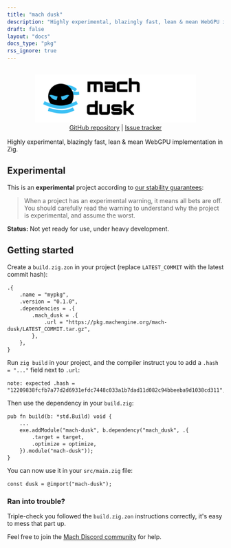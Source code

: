 ```yaml
---
title: "mach dusk"
description: "Highly experimental, blazingly fast, lean & mean WebGPU implementation in Zig."
draft: false
layout: "docs"
docs_type: "pkg"
rss_ignore: true
---
```


<div style="display: flex; flex-direction: column; justify-content: space-between; align-items: center; margin-bottom: 1rem;">
    <picture>
        <source media="(prefers-color-scheme: dark)" srcset="/assets/mach/dusk-full-dark.svg">
        <img alt="mach-dusk" src="/assets/mach/dusk-full-light.svg" style="height: 7rem; margin-top: 1rem;">
    </picture>
    <span>
        <a href="https://github.com/hexops/mach-dusk">GitHub repository</a> | <a href="https://github.com/hexops/mach/issues?q=is%3Aissue+is%3Aopen+label%3Adusk">Issue tracker</a>
    </span>
</div>

Highly experimental, blazingly fast, lean & mean WebGPU implementation in Zig.

## Experimental

This is an **experimental** project according to [our stability guarantees](../../about/stability):

> When a project has an experimental warning, it means all bets are off. You should carefully read the warning to understand why the project is experimental, and assume the worst.

**Status:** Not yet ready for use, under heavy development.

## Getting started

Create a `build.zig.zon` in your project (replace `LATEST_COMMIT` with the latest commit hash):

```zig
.{
    .name = "mypkg",
    .version = "0.1.0",
    .dependencies = .{
        .mach_dusk = .{
            .url = "https://pkg.machengine.org/mach-dusk/LATEST_COMMIT.tar.gz",
        },
    },
}
```

Run `zig build` in your project, and the compiler instruct you to add a `.hash = "..."` field next to `.url`:

```
note: expected .hash = "12209838fcfb7a77d2d6931efdc7448c033a1b7dad11d082c94bbeeba9d1038cd311",
```

Then use the dependency in your `build.zig`:

```zig
pub fn build(b: *std.Build) void {
    ...
    exe.addModule("mach-dusk", b.dependency("mach_dusk", .{
        .target = target,
        .optimize = optimize,
    }).module("mach-dusk"));
}
```

You can now use it in your `src/main.zig` file:

```zig
const dusk = @import("mach-dusk");
```

### Ran into trouble?

Triple-check you followed the `build.zig.zon` instructions correctly, it's easy to mess that part up.

Feel free to join the [Mach Discord community](../../discord) for help.
